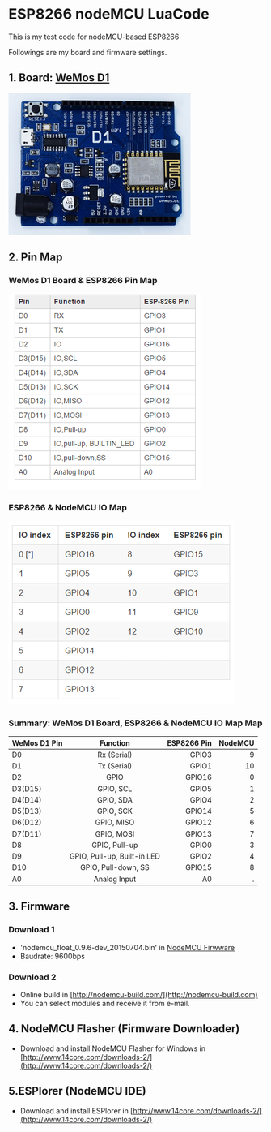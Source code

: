 # ESP8266 nodeMCU LuaCode
This is my test code for nodeMCU-based ESP8266

Followings are my board and firmware settings.

## 1. Board: [WeMos D1](http://www.wemos.cc/wiki/doku.php?id=en:d1)

![WeMoS D1 Image](/00_ReadMe/WeMoS_D1_Board.png)


## 2. Pin Map
### WeMos D1 Board & ESP8266 Pin Map

![WeMoS D1 Pin Map](./00_ReadMe/WeMoS_D1_Pin_Map.png)

### ESP8266 & NodeMCU IO Map

![ESP8266 & Lua Pin Map](./00_ReadMe/ESP8266_Lua_Pin_Map.png)

### Summary: WeMos D1 Board, ESP8266 & NodeMCU IO Map Map

| WeMos D1 Pin     | Function          | ESP8266 Pin | NodeMCU |
| ------- |:-------------------------:| -----:|-----:|
| D0      | Rx (Serial)                 | GPIO3  | 9 |
| D1      | Tx (Serial)                 | GPIO1  | 10 |
| D2      | GPIO                        | GPIO16 | 0 |
| D3(D15) | GPIO, SCL                   | GPIO5  | 1 |
| D4(D14) | GPIO, SDA                   | GPIO4  | 2 |
| D5(D13) | GPIO, SCK                   | GPIO14 | 5 |
| D6(D12) | GPIO, MISO                  | GPIO12 | 6 |
| D7(D11) | GPIO, MOSI                  | GPIO13 | 7 |
| D8      | GPIO, Pull-up               | GPIO0  | 3 |
| D9      | GPIO, Pull-up, Built-in LED | GPIO2  | 4 |
| D10     | GPIO, Pull-down, SS         | GPIO15 | 8 |
| A0      | Analog Input                | A0     | . |

## 3. Firmware
### Download 1
- 'nodemcu\_float\_0.9.6-dev\_20150704.bin' in
[NodeMCU Firwware](https://github.com/nodemcu/nodemcu-firmware/releases)
- Baudrate: 9600bps

### Download 2
- Online build in [http://nodemcu-build.com/](http://nodemcu-build.com)
- You can select modules and receive it from e-mail.


## 4. NodeMCU Flasher (Firmware Downloader)
- Download and install NodeMCU Flasher for Windows in [http://www.14core.com/downloads-2/](http://www.14core.com/downloads-2/)


## 5.ESPlorer (NodeMCU IDE)
- Download and install ESPlorer in [http://www.14core.com/downloads-2/](http://www.14core.com/downloads-2/)









